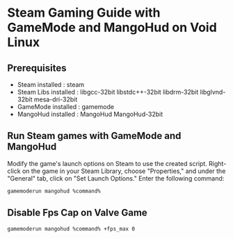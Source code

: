 # Steam Gaming Guide with GameMode and MangoHud on Void Linux

## Prerequisites

- Steam installed : steam
- Steam Libs installed : libgcc-32bit libstdc++-32bit libdrm-32bit libglvnd-32bit mesa-dri-32bit
- GameMode installed : gamemode
- MangoHud installed : MangoHud MangoHud-32bit

## Run Steam games with GameMode and MangoHud

Modify the game's launch options on Steam to use the created script. Right-click on the game in your Steam Library, choose "Properties," and under the "General" tab, click on "Set Launch Options." Enter the following command:

```bash
gamemoderun mangohud %command%
```

## Disable Fps Cap on Valve Game

```bash
gamemoderun mangohud %command% +fps_max 0
```